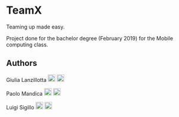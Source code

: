 # TeamX
Teaming up made easy. 

Project done for the bachelor degree (February 2019) for the Mobile computing class.
## Authors

Giulia Lanzillotta [<img src="https://cdn4.iconfinder.com/data/icons/social-messaging-ui-color-shapes-2-free/128/social-linkedin-circle-512.png" width="20" height="20">](https://www.linkedin.com/in/giulia-l-0aab3186/) [<img src="https://upload.wikimedia.org/wikipedia/commons/9/91/Octicons-mark-github.svg" width="20" height="20">](https://github.com/GiuliaLanzillotta)

Paolo Mandica [<img src="https://cdn4.iconfinder.com/data/icons/social-messaging-ui-color-shapes-2-free/128/social-linkedin-circle-512.png" width="20" height="20">](https://www.linkedin.com/in/paolo-mandica)
[<img src="https://upload.wikimedia.org/wikipedia/commons/9/91/Octicons-mark-github.svg" width="20" height="20">](https://github.com/paolomandica)

Luigi Sigillo [<img src="https://cdn4.iconfinder.com/data/icons/social-messaging-ui-color-shapes-2-free/128/social-linkedin-circle-512.png" width="20" height="20">](https://www.linkedin.com/in/luigi-sigillo)
[<img src="https://upload.wikimedia.org/wikipedia/commons/9/91/Octicons-mark-github.svg" width="20" height="20">](https://github.com/LuigiSigillo/)

